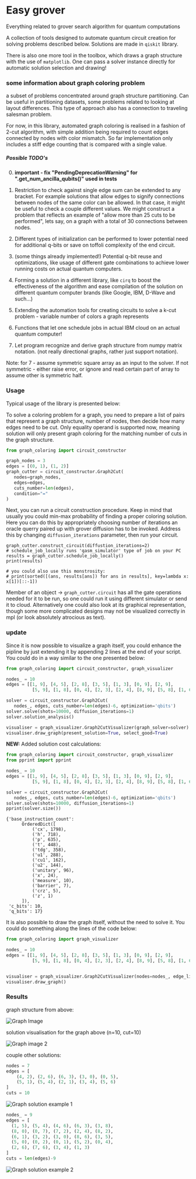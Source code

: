 # Easy grover
Everything related to grover search algorithm for quantum computations

A collection of tools designed to automate quantum circuit creation for solving problems described below.
Solutions are made in ``qiskit`` library.

There is also one more tool in the toolbox, which draws a graph structure with the use of ``matplotlib``.
One can pass a solver instance directly for automatic solution selection and drawing!

### some information about graph coloring problem

a subset of problems concentrated around graph structure partitioning. 
Can be useful in partitioning datasets, some problems related to looking at layout differences.
This type of approach also has a connection to traveling salesman problem.

For now, in this library, automated graph coloring is realised in a fashion of 2-cut algorithm, with simple 
addition being required to count edges connected by nodes with color mismatch. So far implementation only 
includes a stiff edge counting that is compared with a single value.

##### Possible TODO's

0. <b>important - fix "PendingDeprecationWarning" for ".get_num_ancilla_qubits()" used in tests</b>

1. Restriction to check against single edge sum can be extended to any bracket. For example solutions that allow edges 
   to signify connections between nodes of the same color can be allowed. In that case, it might be useful to 
   check a couple different values. We might construct a problem that reflects an example of "allow more 
   than 25 cuts to be performed", lets say, on a graph with a total of 30 connections between nodes.
2. Different types of initialization can be performed to lower potential need for additional q-bits or save on toffoli 
   complexity of the end circuit.
3. (some things already implemented!) Potential q-bit reuse and optimizations, like usage of different 
   gate combinations to achieve lower running costs on actual quantum computers.
4. Forming a solution in a different library, like ```cirq``` to boost the effectiveness of the algorithm and ease
   compilation of the solution on different quantum computer brands (like Google, IBM, D-Wave and such...)
5. Extending the automation tools for creating circuits to solve a k-cut problem - variable number of colors a 
   graph represents
6. Functions that let one schedule jobs in actual IBM cloud on an actual quantum computer!
7. Let program recognize and derive graph structure from numpy matrix notation. (not really directional graphs, 
   rather just support notation).

Note: for 7 - assume symmetric square array as an input to the solver. If not symmetric - either raise error,
or ignore and read certain part of array to assume other is symmetric half.

### Usage

Typical usage of the library is presented below:

To solve a coloring problem for a graph, you need to prepare a list of pairs that represent a graph structure,
number of nodes, then decide how many edges need to be cut. Only equality operand is supported now, meaning solution 
will only present graph coloring for the matching number of cuts in the graph structure.

```python
from graph_coloring import circuit_constructor

graph_nodes = 3
edges = [(0, 1), (1, 2)]
graph_cutter = circuit_constructor.Graph2Cut(
   nodes=graph_nodes,
   edges=edges,
   cuts_number=len(edges),
   condition="="
)
```

Next, you can run a circuit construction procedure. Keep in mind that usually you could min-max probability of 
finding a proper coloring solution. Here you can do this by appropriately choosing number of iterations an oracle 
querry paired up with grover diffusion has to be invoked. Address this by changing ``diffusion_iterations`` parameter, 
then run your circuit.

```
graph_cutter.construct_circuit(diffustion_iterations=2)
# schedule_job_locally runs 'qasm_simulator' type of job on your PC
results = graph_cutter.schedule_job_locally()
print(results)

# you could also use this monstrosity:
# print(sorted([(ans, results[ans]) for ans in results], key=lambda x: x[1])[::-1])
```

Member of an object -> ``graph_cutter.circuit`` has all the gate operations needed for it to be run, so 
one could run it using different simulator or send it to cloud. Alternatively one could also look at its graphical 
representation, though some more complicated designs may not be visualized correctly in mpl (or look absolutely 
atrocious as text).

### update

Since it is now possible to visualize a graph itself, you could enhance the pipline by just
extending it by appending 2 lines at the end of your script. You could do in a way similar to the one presented below:

```python
from graph_coloring import circuit_constructor, graph_visualizer

nodes_ = 10
edges = [[1, 9], [4, 5], [2, 8], [3, 5], [1, 3], [0, 9], [2, 9],
          [5, 9], [1, 8], [0, 4], [2, 3], [2, 4], [8, 9], [5, 8], [1, 6], [1, 7]]

solver = circuit_constructor.Graph2Cut(
   nodes_, edges, cuts_number=len(edges)-6, optimization='qbits')
solver.solve(shots=10000, diffusion_iterations=1)
solver.solution_analysis()

visualiser = graph_visualizer.Graph2CutVisualizer(graph_solver=solver)
visualiser.draw_graph(present_solution=True, select_good=True)
```

<b>NEW:</b> Added solution cost calculations:

```python
from graph_coloring import circuit_constructor, graph_visualizer
from pprint import pprint

nodes_ = 10
edges = [[1, 9], [4, 5], [2, 8], [3, 5], [1, 3], [0, 9], [2, 9],
          [5, 9], [1, 8], [0, 4], [2, 3], [2, 4], [8, 9], [5, 8], [1, 6], [1, 7]]

solver = circuit_constructor.Graph2Cut(
   nodes_, edges, cuts_number=len(edges)-6, optimization='qbits')
solver.solve(shots=10000, diffusion_iterations=1)
pprint(solver.size())
```

```
{'base_instruction_count': 
      OrderedDict([
          ('cx', 1798),
          ('h', 718),
          ('p', 635),
          ('t', 448),
          ('tdg', 358),
          ('u1', 288),
          ('cu1', 162),
          ('u2', 144),
          ('unitary', 96),
          ('x', 24),
          ('measure', 10),
          ('barrier', 7),
          ('crz', 5),
          ('z', 1)
      ]),
 'c_bits': 10,
 'q_bits': 17}
```

It is also possible to draw the graph itself, without the need to solve it. You could do something along the 
lines of the code below:

```python
from graph_coloring import graph_visualizer

nodes_ = 10
edges = [[1, 9], [4, 5], [2, 8], [3, 5], [1, 3], [0, 9], [2, 9],
          [5, 9], [1, 8], [0, 4], [2, 3], [2, 4], [8, 9], [5, 8], [1, 6], [1, 7]]


visualiser = graph_visualizer.Graph2CutVisualizer(nodes=nodes_, edge_list=edges)
visualiser.draw_graph()
```

### Results

graph structure from above:

![Graph Image](./image_examples/example_graph_image_STRUCTURE.png)

solution visualisation for the graph above (n=10, cut=10)

![Graph image 2](./image_examples/example_graph_image_GOOD_SOLUTION.png)

couple other solutions:

```python
nodes = 7 
edges = [
    (4, 2), (2, 6), (6, 3), (3, 0), (0, 5), 
    (5, 1), (5, 4), (2, 1), (3, 4), (5, 6)
]
cuts = 10
```

![Graph solution example 1](./image_examples/example_solution_7_10.png)

```python
nodes_ = 9
edges = [
  (1, 5), (5, 4), (4, 6), (6, 3), (3, 8), 
  (8, 0), (0, 7), (7, 2), (2, 4), (8, 2), 
  (6, 1), (3, 2), (3, 0), (8, 6), (3, 5), 
  (5, 0), (0, 2), (0, 1), (5, 2), (0, 4), 
  (2, 6), (7, 6), (3, 4), (1, 3)
]
cuts = len(edges)-9
```

![Graph solution example 2](./image_examples/example_solution_9_24.png)
